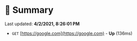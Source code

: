 # 📖 Summary
Last updated: **4/2/2021, 8:26:01 PM**

- `GET` [https://google.com](https://google.com) - **Up** (136ms)
